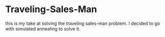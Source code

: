# Traveling-Sales-Man
this is my take at solving the traveling sales-man problem. I decided to go with simulated annealing to solve it.
